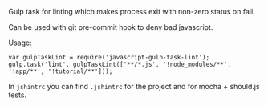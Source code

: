 
Gulp task for linting which makes process exit with non-zero status on fail.

Can be used with git pre-commit hook to deny bad javascript.

Usage:
```
var gulpTaskLint = require('javascript-gulp-task-lint');
gulp.task('lint', gulpTaskLint(['**/*.js', '!node_modules/**', '!app/**', '!tutorial/**']));
```

In `jshintrc` you can find `.jshintrc` for the project and for mocha + should.js tests.